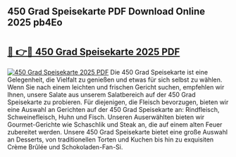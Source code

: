 ## 450 Grad Speisekarte PDF Download Online 2025 pb4Eo

# <h2><a href="http://gca9goq.nevu.top/?p=450+Grad+Speisekarte">🔗 👉🔴 450 Grad Speisekarte 2025 PDF</a></h2>

[![450 Grad Speisekarte 2025 PDF](https://i.imgur.com/dBaPXMq.png)](http://gca9goq.nevu.top/?p=450+Grad+Speisekarte)
Die 450 Grad Speisekarte ist eine Gelegenheit, die Vielfalt zu genießen und etwas für sich selbst zu wählen. Wenn Sie nach einem leichten und frischen Gericht suchen, empfehlen wir Ihnen, unsere Salate aus unserem Salatbereich auf der 450 Grad Speisekarte zu probieren. Für diejenigen, die Fleisch bevorzugen, bieten wir eine Auswahl an Gerichten auf der 450 Grad Speisekarte an: Rindfleisch, Schweinefleisch, Huhn und Fisch. Unseren Auserwählten bieten wir Gourmet-Gerichte wie Schaschlik und Steak an, die auf einem alten Feuer zubereitet werden. Unsere 450 Grad Speisekarte bietet eine große Auswahl an Desserts, von traditionellen Torten und Kuchen bis hin zu exquisiten Crème Brûlée und Schokoladen-Fan-Si.
